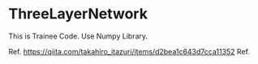 # ThreeLayerNetwork

This is Trainee Code. Use Numpy Library.

Ref. https://qiita.com/takahiro_itazuri/items/d2bea1c643d7cca11352
Ref. 
